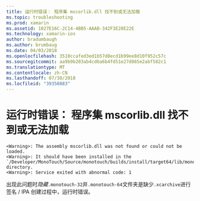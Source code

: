 ```yaml
---
title: 运行时错误： 程序集 mscorlib.dll 找不到或无法加载
ms.topic: troubleshooting
ms.prod: xamarin
ms.assetid: 1027E16C-2C14-4BB5-AAAB-342F3E28E22E
ms.technology: xamarin-ios
author: bradumbaugh
ms.author: brumbaug
ms.date: 04/03/2018
ms.openlocfilehash: 3510ccafed3ed1b57d8ecd1b99ee8d10f952c57c
ms.sourcegitcommit: aa9b9b203ab4cd6a6b4fd51e27d865e2abf582c1
ms.translationtype: MT
ms.contentlocale: zh-CN
ms.lasthandoff: 07/30/2018
ms.locfileid: "39350883"
---
```

# <a name="runtime-error-the-assembly-mscorlibdll-was-not-found-or-could-not-be-loaded"></a>运行时错误： 程序集 mscorlib.dll 找不到或无法加载

```
<Warning>: The assembly mscorlib.dll was not found or could not be loaded.
<Warning>: It should have been installed in the `/Developer/MonoTouch/Source/monotouch/builds/install/target64/lib/mono/2.0/mscorlib.dll' directory.
<Warning>: Service exited with abnormal code: 1
```

出现此问题时*隐藏*`.monotouch-32`并`.monotouch-64`文件夹是缺少`.xcarchive`进行签名 / IPA 创建过程中，运行时错误。

